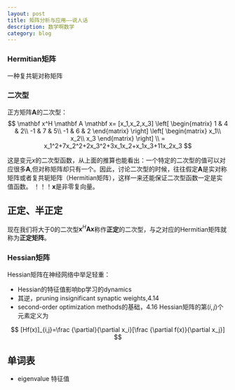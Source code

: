 ```yaml
---
layout: post
title: 矩阵分析与应用——说人话
description: 数学啊数学
category: blog
---
```


### Hermitian矩阵

一种复共轭对称矩阵

### 二次型

正方矩阵$\mathbf A$的二次型：
$$
\mathbf x^H \mathbf A \mathbf x=
[x_1,x_2,x_3]
\left[
  \begin{matrix}
    1 & 4 & 2\\
    -1 & 7 & 5\\
    -1 & 6 & 2 
   \end{matrix}
\right]
\left[
\begin{matrix}
x_1\\
x_2\\
x_3
\end{matrix}
\right]
\\
= x_1^2+7x_2^2+2x_3^2+3x_1x_2+x_1x_3+11x_2x_3
$$

这是变元$x$的二次型函数，从上面的推算也能看出：一个特定的二次型的值可以对应很多$\mathbf A$,但对称矩阵却只有一个。因此，讨论二次型的时候，往往假定$\mathbf A$是实对称矩阵或者复共轭矩阵（Hermitian矩阵），这样一来还能保证二次型函数一定是实值函数。
！！！$\mathbf x$是非零复向量。

## 正定、半正定

现在我们将大于$0$的二次型$\mathbf x^H \mathbf A \mathbf x$称作**正定**的二次型，与之对应的Hermitian矩阵就称为**正定矩阵**。

### Hessian矩阵

Hessian矩阵在神经网络中举足轻重：

- Hessian的特征值影响bp学习的dynamics
- 其逆，pruning insignificant synaptic weights,4.14
- second-order optimization methods的基础，4.16
Hessian矩阵的第$(i,j)$个元素定义为

$$
[Hf(x)]_{i,j}=\frac {\partial}{\partial x_i}[\frac {\partial f(x)}{\partial x_j}]
$$

## 单词表

- eigenvalue 特征值


